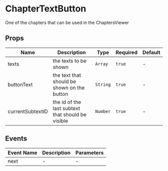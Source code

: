 # ChapterTextButton

One of the chapters that can be used in the ChaptersViewer

## Props

<!-- @vuese:ChapterTextButton:props:start -->
|Name|Description|Type|Required|Default|
|---|---|---|---|---|
|texts|the texts to be shown|`Array`|`true`|-|
|buttonText|the text that should be shown on the button|`String`|`true`|-|
|currentSubtextID|the id of the last subtext that should be visible|`Number`|`true`|-|

<!-- @vuese:ChapterTextButton:props:end -->


## Events

<!-- @vuese:ChapterTextButton:events:start -->
|Event Name|Description|Parameters|
|---|---|---|
|next|-|-|

<!-- @vuese:ChapterTextButton:events:end -->


